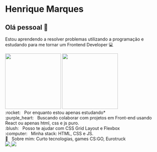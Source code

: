 

# Henrique Marques

## Olá pessoal 👋
Estou aprendendo a resolver problemas utilizando a programação e estudando para me tornar um Frontend Developer :computer:

<div>
  <a href="https://github.com/lhenriquedev"></a>
  <img height="180em" src="https://github-readme-stats.vercel.app/api?username=lhenriquedev&show_icons=true&theme=dracula&include_all_commits=true&count_private=true"/>
  <img height="180em" src="https://github-readme-stats.vercel.app/api/top-langs/?username=lhenriquedev&layout=compact&langs_count=7&theme=dracula"/>
</div>

<div>
 :rocket:  &nbsp; Por enquanto estou apenas estudando*
 <br/> :purple_heart: &nbsp; Buscando colaborar com projetos em Front-end usando React ou apenas html, css e js puro.
 <br/> :blush: &nbsp; Posso te ajudar com CSS Grid Layout e Flexbox
 <br/> :computer: &nbsp; Minha stack: HTML, CSS e JS.
 <br/> 💬  &nbsp; Sobre mim: Curto tecnologias, games CS:GO, Eurotruck
 <br/>
</div>

<div>
  <a href="https://linkedin.com/in/henriqueferris">
    <img src="https://img.shields.io/badge/LinkedIn-0077B5?style=for-the-badge&logo=linkedin&logoColor=white" />
  </a>
  <a href="https://twitter.com/lhenrique_dev?s=08">
    <img src="https://img.shields.io/badge/Twitter-1DA1F2?style=for-the-badge&logo=twitter&logoColor=white" />
  </a>
</div>
